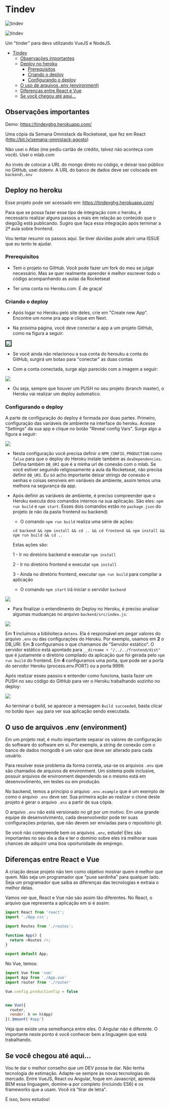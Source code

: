 ﻿# Tindev

![tindev](https://user-images.githubusercontent.com/1509692/64775871-813cc980-d52d-11e9-835d-15bc79878099.png)

![tindev](https://user-images.githubusercontent.com/1509692/64775972-b8ab7600-d52d-11e9-86a6-0310609dace8.png)


Um "tinder" para devs utilizando VueJS e NodeJS.

<!-- TOC -->

- [Tindev](#tindev)
    - [Observações importantes](#observações-importantes)
    - [Deploy no heroku](#deploy-no-heroku)
        - [Prerequisitos](#prerequisitos)
        - [Criando o deploy](#criando-o-deploy)
        - [Configurando o deploy](#configurando-o-deploy)
    - [O uso de arquivos .env (environment)](#o-uso-de-arquivos-env-environment)
    - [Diferenças entre React e Vue](#diferenças-entre-react-e-vue)
    - [Se você chegou até aqui...](#se-você-chegou-até-aqui)

<!-- /TOC -->

## Observações importantes

Demo: https://tindevghg.herokuapp.com/

Uma cópia da Semana Omnistack da Rocketseat, que fez em React (http://bit.ly/semana-omnistack-agosto)

Não usei o Atlas (me pediu cartão de crédito, talvez não aconteça com você). Usei o mlab.com

Ao invés de colocar a URL do mongo direto no código, e deixar isso público no GitHub, usei dotenv. A URL do banco de dados deve ser colocada em `backend\.env`

## Deploy no heroku

Esse projeto pode ser acessado em: https://tindevghg.herokuapp.com/

Para que se possa fazer esse tipo de integração com o heroku, é necessário realizar alguns passos a mais em relação ao conteúdo que o diego3g está publicando. Sugiro que faça essa integração após terminar a 2ª aula sobre frontend.

Vou tentar resumir os passos aqui. Se tiver dúvidas pode abrir uma ISSUE que eu tento te ajudar.

### Prerequisitos

- Tem o projeto no GitHub. Você pode fazer um fork do meu se julgar necessário. Mas se quer realmente aprender é melhor escrever todo o código acompanhando as aulas da Rocketseat

- Ter uma conta no Heroku.com. É de graça!

### Criando o deploy

- Após logar no Heroku pelo site deles, crie em "Create new App". Encontre um nome pra app e clique em Next.

- Na próxima página, você deve conectar a app a um projeto GitHub, como na figura a seguir:

<kbd><img src="https://user-images.githubusercontent.com/1509692/62713654-78f3ea80-b9d3-11e9-89c4-f47767700b76.png" border="2"/></kbd>

- Se você ainda não relacionou a sua conta do herouku a conta do GitHub, surgirá um botao para "conectar" as duas contas

- Com a conta conectada, surge algo parecido com a imagem a seguir:

<kbd><img src="https://user-images.githubusercontent.com/1509692/62713807-b6587800-b9d3-11e9-8b15-cbe43f0311b0.png"/></kbd>

- Ou seja, sempre que houver um PUSH no seu projeto (branch master), o Heroku vai realizar um deploy automatico.

### Configurando o deploy

A parte de configuração do deploy é formada por duas partes. Primeiro, configuração das variáveis de ambiente na interface do heroku. Acesse "Settings" da sua app e clique no botão "Reveal config Vars". Surge algo a figura a seguir:

<kbd><img src="https://user-images.githubusercontent.com/1509692/62714058-341c8380-b9d4-11e9-8df2-79b0aece68cb.png"/></kbd>

- Nesta configuração você precisa definir o `NPM_CONFIG_PRODUCTION` como `false` para que o deploy do Heroku instale também as `devDependencies`. Defina também `DB_URI` que é a minha url de conexão com o mlab. Se você estiver seguindo religiosamente a aula da Rocketseat, não precisa definir `DB_URI`. Eu só acho importante deixar strings de conexão e senhas e coisas sensíveis em variáveis de ambiente, assim temos uma melhora na segurança da app.

- Após definir as variáveis de ambiente, é preciso compreender que o Heroku executa dois comandos internos na sua aplicação. São eles: `npm run build` e `npm start`. Esses dois comandos estão no `package.json` do projeto (e não da pasta frontend ou backend) 

    - O comando `npm run build` realiza uma série de ações:

    ```
    cd backend && npm install && cd .. && cd frontend && npm install && npm run build && cd ..
    ```

    Estas ações são:

    1 - Ir no diretório backend e executar `npm install`

    2 - Ir no diretório frontend e executar `npm install`
    
    3 - Ainda no diretório frontend, executar `npm run build` para compilar a aplicação 

    - O comando `npm start` irá iniciar o servidor `backend`

<img src="https://user-images.githubusercontent.com/1509692/62714711-772b2680-b9d5-11e9-83be-5027fe5a482c.png"/>

- Para finalizar o entendimento do Deploy no Heroku, é preciso analisar algumas muduanças no arquivo `backend/src/index.js`:

<img src="https://user-images.githubusercontent.com/1509692/62714901-cbcea180-b9d5-11e9-84b4-122909c3b175.png"/>

Em **1** incluímos a biblioiteca `dotenv`. Ela é responsável em pegar valores do arquivo `.env` ou das configurações do Heroku. Por exemplo, usamos em **2** o DB_URI. Em **3** configuramos o que chamamos de "Servidor estático". O servidor estático está apontado para `__dirname + "/../../frontend/dist"` que é justamente o diretório compilado da aplicação que foi gerada pelo `npm run build` do frontend. Em **4** configuramos uma porta, que pode ser a porta do servidor Heroku (process.env.PORT) ou a porta 9999. 

Após realizar esses passos e entender como funciona, basta fazer um PUSH no seu código do GitHub para ver o Heroku trabalhando sozinho no deploy:

<kbd><img src="https://user-images.githubusercontent.com/1509692/62715291-96768380-b9d6-11e9-993d-f914f15ba573.png"/></kbd>

Ao terminar o build, se aparecer a mensagem `Build succeeded`, basta clicar no botão `Open app` para ver sua aplicação sendo executada.

## O uso de arquivos .env (environment)

Em um projeto real, é muito importante separar os valores de configuração do software do software em si. Por exemplo, a string de conexão com o banco de dados mongodb é um valor que deve ser alterado para cada usuário. 

Para resolver esse problema da forma correta, usa-se os arquivos `.env` que são chamados de arquivos de environment. Um sistema pode inclusive, possuir arquivos de environment dependendo se o mesmo está em desenvovlimento, em testes ou em produção. 

No backend, temos a princípio o arquivo `.env.example` que é um exemplo de como o arquivo `.env` deve ser. Sua primeira ação ao realizar o clone deste projeto é gerar o arquivo `.env` a partir de sua cópia. 

O arquivo `.env` não está versionado no git por um motivo. Em uma grande equipe de desenvolvimento, cada desenvolvedor pode ter suas configurações próprias, que não devem ser enviadas para o repositório git.

Se você não compreende bem os arquivos `.env`, estude! Eles são importantes no seu dia a dia e ter o domínio sobre eles irá melhorar suas chances de adquirir uma boa oportunidade de emprego.

## Diferenças entre React e Vue

A criação desse projeto não tem como objetivo mostrar quem é melhor que quem. Não seja um programador que "puxe sardinha" para qualquer lado. Seja um programador que saiba as diferenças das tecnologias e extraia o melhor delas. 

Vamos ver que, React e Vue não são assim tão diferentes. No React, o arquivo que representa a aplicação em si é assim: 

```js
import React from 'react';
import './App.css';

import Routes from './routes';

function App() {
  return <Routes />;
}

export default App;
```

No Vue, temos:

```js
import Vue from 'vue'
import App from './App.vue'
import router from './router'

Vue.config.productionTip = false


new Vue({
  router,
  render: h => h(App)
}).$mount('#app')
```

Veja que existe uma semelhança entre eles. O Angular não é diferente. O importante neste ponto é você conhecer bem a linguagem que está trabalhando.

## Se você chegou até aqui... 

Vou te dar o melhor conselho que um DEV possa te dar. Não tenha tecnologia de estimação. Adapte-se sempre às novas tecnologias do mercado. Entre VueJS, React ou Angular, foque em Javascript, aprenda BEM essa linguagem, domine-a por completo (incluindo ES6) e os frameworks que a usam. Você irá "tirar de letra". 

É isso, bons estudos!
